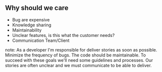 ## Why should we care

* Bug are expensive
* Knowledge sharing
* Maintainability
* Unclear features, is this what the customer needs?
* Communication Team/Client

note:
    As a developer I'm responsible for deliver stories as soon as possible.
    Minimize the frequency of bugs.
    The code should be maintainable.
    To succeed with these goals we'll need some guidelines and processes.
    Our stories are often unclear and we must communicate to be able to deliver.
